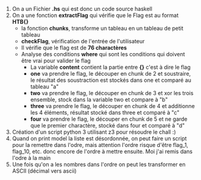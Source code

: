 1. On a un Fichier **.hs** qui est donc un code source haskell
2. On a une fonction **extractFlag** qui vérifie que le Flag est au format **HTB{}**
   - la fonction **chunks**, transforme un tableau en un tableau de petit tableau
   - **checkFlag**, vérification de l'entrée de l'utilisateur
   - Il vérifie que le flag est de **76 charactères**
   - Analyse des conditions **where** qui sont les conditions qui doivent être vrai pour valider le flag
     - La variable **content** contient la partie entre **{}** c'est à dire le flag
     - **one** va prendre le flag, le découper en chunk de 2 et soustraire, le résultat des soustraction est stockés dans one et comparé au tableau "a"
     - **two** va prendre le flag, le découper en chunk de 3 et xor les trois ensemble, stock dans la variable two et compare à "b"
     - **three** va prendre le flag, le découper en chunk de 4 et additionne les 4 éléments, résultat stocké dans three et comparé à "c"
     - **four** va prendre le flag, le découper en chunk de 5 et ne garde que le premier charactère, stocké dans four et comparé à "d"
3. Création d'un script python 3 utilisant z3 pour résoudre le chall :)
4. Quand on print model la liste est désordonnée, on peut faire un script pour la remettre dans l'odre, mais attention l'ordre risque d'être flag_1, flag_10, etc. donc encore de l'ordre à mettre ensuite. Moi j'ai remis dans l'odre à la main
5. Une fois qu'on a les nombres dans l'ordre on peut les transformer en ASCII (décimal vers ascii)